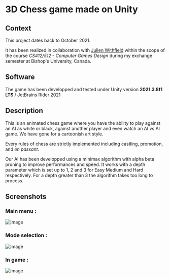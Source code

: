 # 3D Chess game made on Unity 

## Context 
This project dates back to October 2021.

It has been realized in collaboration with [Julien Withfield](https://github.com/thekidvoomer) within the scope of the course *CS412/512 - Computer Games Design*  during my exchange semester at Bishop's University, Canada.

## Software

The game has been developped and tested under Unity version **2021.3.8f1 LTS** / JetBrains Rider 2021

## Description

This is an animated chess game where you have the ability to play against an AI as white or black, against another player and even watch an AI vs AI game. We have gone for a cartoonish art style.

Every rules of chess are strictly implemented including castling, promotion, and *en passant*.

Our AI has been developped using a minimax algorithm with alpha beta pruning to improve performances and speed. It works with a depth parameter which is set up to 1, 2 and 3 for Easy Medium and Hard respectively. For a depth greater than 3 the algorithm takes too long to process.

## Screenshots

### Main menu :
![image](https://user-images.githubusercontent.com/71391756/185758491-5501a635-2e37-4974-b6ab-fde13b5629ad.png)


### Mode selection :
![image](https://user-images.githubusercontent.com/71391756/185759198-9cc48579-9790-400f-9694-133d09e17e61.png)

### In game :
![image](https://user-images.githubusercontent.com/71391756/185759222-00220768-a62b-4ea3-9cd8-50f445caff94.png)
